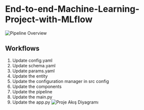 # End-to-end-Machine-Learning-Project-with-MLflow

![Pipeline Overview](assets/your_image_name.png)

## Workflows

1. Update config.yaml
2. Update schema.yaml
3. Update params.yaml
4. Update the entity
5. Update the configuration manager in src config
6. Update the components
7. Update the pipeline 
8. Update the main.py
9. Update the app.py
![Proje Akış Diyagramı](./images/resminizin_adi.png)
